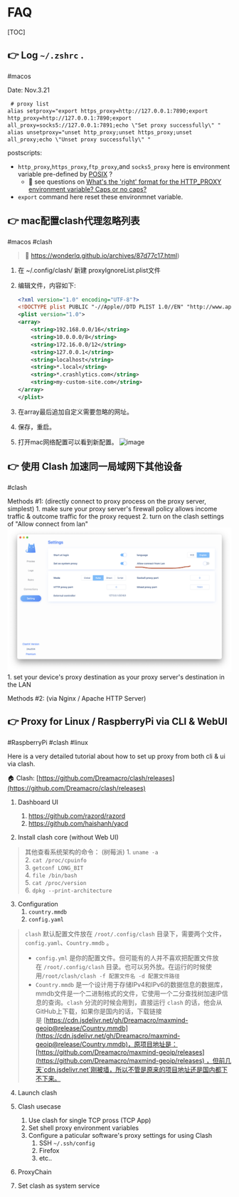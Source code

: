 # FAQ

[TOC]



## 👉 Log  `~/.zshrc` .
#macos 

Date: Nov.3.21
```shell
 # proxy list
alias setproxy="export https_proxy=http://127.0.0.1:7890;export http_proxy=http://127.0.0.1:7890;export all_proxy=socks5://127.0.0.1:7891;echo \"Set proxy successfully\" "
alias unsetproxy="unset http_proxy;unset https_proxy;unset all_proxy;echo \"Unset proxy successfully\" "
```
postscripts:
+ `http_proxy`,`https_proxy`,`ftp_proxy`,and `socks5_proxy` here is environment variable pre-defined by  [POSIX](http://pubs.opengroup.org/onlinepubs/9699919799/basedefs/V1_chap08.html) ?
	+ 👀 see questions on [What's the 'right' format for the HTTP_PROXY environment variable? Caps or no caps?](https://unix.stackexchange.com/questions/212894/whats-the-right-format-for-the-http-proxy-environment-variable-caps-or-no-ca)
+ `export` command here reset these environmnet variable. 



## 👉 mac配置clash代理忽略列表
#macos #clash

> 🔗 https://wonderlq.github.io/archives/87d77c17.html)

1. 在 ~/.config/clash/ 新建 proxyIgnoreList.plist文件

2. 编辑文件，内容如下:

   ```xml
   <?xml version="1.0" encoding="UTF-8"?>
   <!DOCTYPE plist PUBLIC "-//Apple//DTD PLIST 1.0//EN" "http://www.apple.com/DTDs/PropertyList-1.0.dtd">
   <plist version="1.0">
   <array>
       <string>192.168.0.0/16</string>
       <string>10.0.0.0/8</string>
       <string>172.16.0.0/12</string>
       <string>127.0.0.1</string>
       <string>localhost</string>
       <string>*.local</string>
       <string>*.crashlytics.com</string>
       <string>my-custom-site.com</string>
   </array>
   </plist>
   ```
3. 在array最后追加自定义需要忽略的网址。

4. 保存，重启。

5. 打开mac网络配置可以看到新配置。
   ![image](../../../../../../Assets/Pics/di6Zv2mw7bgtoNU.png)



## 👉 使用 Clash 加速同一局域网下其他设备
#clash 

Methods \#1: (directly connect to proxy process on the proxy server, simplest)
	1. make sure your proxy server's firewall policy allows income traffic & outcome traffic for the proxy request
	2. turn on the clash settings of "Allow connect from lan"
![](../../../../../Assets/Pics/Screenshot%202023-08-29%20at%203.09.53%20PM.png)
	1. set your device's proxy destination as your proxy server's destination in the LAN


[使用 Clash 加速同一局域网下其他设备]: https://blog.mebi.me/post/clash-speed-other-devices


Methods \#2:  (via Nginx / Apache HTTP Server)


[GoAccess Set the WebSocket server to listen on port 7890 and localhost]: https://stackoverflow.com/questions/38710438/goaccess-set-the-websocket-server-to-listen-on-port-7890-and-localhost



## 👉 Proxy for Linux / RaspberryPi via CLI & WebUI
#RaspberryPi #clash #linux

Here is a very detailed tutorial about how to set up proxy from both cli & ui via clash.

🏠 Clash: [https://github.com/Dreamacro/clash/releases](https://github.com/Dreamacro/clash/releases)

1. Dashboard UI
	1. https://github.com/razord/razord
	2. https://github.com/haishanh/yacd

2. Install clash core (without Web UI)

> 其他查看系统架构的命令： (树莓派) 
> 1. `uname -a`  
> 2. `cat /proc/cpuinfo`  
> 3. `getconf LONG_BIT`  
> 4. `file /bin/bash`  
> 5. `cat /proc/version`  
> 6. `dpkg --print-architecture`

3. Configuration
	1. `country.mmdb`
	2. `config.yaml`

> `clash` 默认配置文件放在 `/root/.config/clash` 目录下，需要两个文件，`config.yaml`、`Country.mmdb` 。
> - `config.yml` 是你的配置文件。但可能有的人并不喜欢把配置文件放在 `/root/.config/clash` 目录。也可以另外放。在运行的时候使用`/root/clash/clash -f 配置文件名 -d 配置文件路径` 
> - `Country.mmdb` 是一个设计用于存储IPv4和IPv6的数据信息的数据库，mmdb文件是一个二进制格式的文件，它使用一个二分查找树加速IP信息的查询。`clash` 分流的时候会用到，直接运行 `clash` 的话，他会从GitHub上下载，如果你是国内的话，下载链接是 [https://cdn.jsdelivr.net/gh/Dreamacro/maxmind-geoip@release/Country.mmdb](https://cdn.jsdelivr.net/gh/Dreamacro/maxmind-geoip@release/Country.mmdb)，原项目地址是：[https://github.com/Dreamacro/maxmind-geoip/releases](https://github.com/Dreamacro/maxmind-geoip/releases) ，但前几天`cdn.jsdelivr.net`刚被墙，所以不管是原来的项目地址还是国内都下不下来。

4. Launch clash

5. Clash usecase
	1. Use clash for single TCP pross (TCP App)
	2. Set shell proxy environment variables 
	3. Configure a paticular software's proxy settings for using Clash
		1. SSH `~/.ssh/config`
		2. Firefox
		3. etc..

6. ProxyChain

7. Set clash as system service



[👍【保姆级教程】Linux（树莓派）用代理上网并配置web界面]: https://pawswrite.xyz/posts/59203.html#

